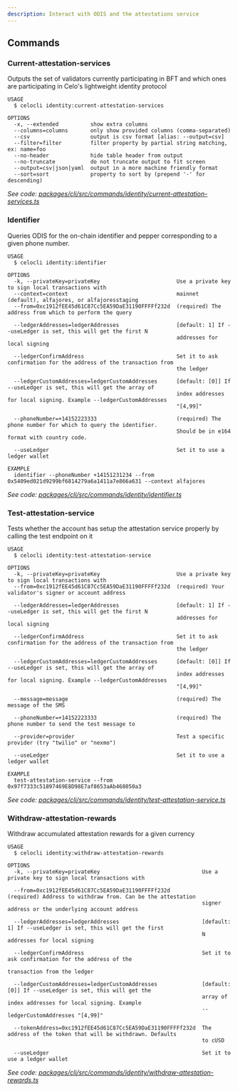 ```yaml
---
description: Interact with ODIS and the attestations service
---
```


## Commands

### Current-attestation-services

Outputs the set of validators currently participating in BFT and which ones are participating in Celo's lightweight identity protocol

```
USAGE
  $ celocli identity:current-attestation-services

OPTIONS
  -x, --extended          show extra columns
  --columns=columns       only show provided columns (comma-separated)
  --csv                   output is csv format [alias: --output=csv]
  --filter=filter         filter property by partial string matching, ex: name=foo
  --no-header             hide table header from output
  --no-truncate           do not truncate output to fit screen
  --output=csv|json|yaml  output in a more machine friendly format
  --sort=sort             property to sort by (prepend '-' for descending)
```

_See code: [packages/cli/src/commands/identity/current-attestation-services.ts](https://github.com/celo-org/celo-monorepo/tree/master/packages/cli/src/commands/identity/current-attestation-services.ts)_

### Identifier

Queries ODIS for the on-chain identifier and pepper corresponding to a given phone number.

```
USAGE
  $ celocli identity:identifier

OPTIONS
  -k, --privateKey=privateKey                        Use a private key to sign local transactions with
  --context=context                                  mainnet (default), alfajores, or alfajoresstaging
  --from=0xc1912fEE45d61C87Cc5EA59DaE31190FFFFf232d  (required) The address from which to perform the query

  --ledgerAddresses=ledgerAddresses                  [default: 1] If --useLedger is set, this will get the first N
                                                     addresses for local signing

  --ledgerConfirmAddress                             Set it to ask confirmation for the address of the transaction from
                                                     the ledger

  --ledgerCustomAddresses=ledgerCustomAddresses      [default: [0]] If --useLedger is set, this will get the array of
                                                     index addresses for local signing. Example --ledgerCustomAddresses
                                                     "[4,99]"

  --phoneNumber=+14152223333                         (required) The phone number for which to query the identifier.
                                                     Should be in e164 format with country code.

  --useLedger                                        Set it to use a ledger wallet

EXAMPLE
  identifier --phoneNumber +14151231234 --from 0x5409ed021d9299bf6814279a6a1411a7e866a631 --context alfajores
```

_See code: [packages/cli/src/commands/identity/identifier.ts](https://github.com/celo-org/celo-monorepo/tree/master/packages/cli/src/commands/identity/identifier.ts)_

### Test-attestation-service

Tests whether the account has setup the attestation service properly by calling the test endpoint on it

```
USAGE
  $ celocli identity:test-attestation-service

OPTIONS
  -k, --privateKey=privateKey                        Use a private key to sign local transactions with
  --from=0xc1912fEE45d61C87Cc5EA59DaE31190FFFFf232d  (required) Your validator's signer or account address

  --ledgerAddresses=ledgerAddresses                  [default: 1] If --useLedger is set, this will get the first N
                                                     addresses for local signing

  --ledgerConfirmAddress                             Set it to ask confirmation for the address of the transaction from
                                                     the ledger

  --ledgerCustomAddresses=ledgerCustomAddresses      [default: [0]] If --useLedger is set, this will get the array of
                                                     index addresses for local signing. Example --ledgerCustomAddresses
                                                     "[4,99]"

  --message=message                                  (required) The message of the SMS

  --phoneNumber=+14152223333                         (required) The phone number to send the test message to

  --provider=provider                                Test a specific provider (try "twilio" or "nexmo")

  --useLedger                                        Set it to use a ledger wallet

EXAMPLE
  test-attestation-service --from 0x97f7333c51897469E8D98E7af8653aAb468050a3
```

_See code: [packages/cli/src/commands/identity/test-attestation-service.ts](https://github.com/celo-org/celo-monorepo/tree/master/packages/cli/src/commands/identity/test-attestation-service.ts)_

### Withdraw-attestation-rewards

Withdraw accumulated attestation rewards for a given currency

```
USAGE
  $ celocli identity:withdraw-attestation-rewards

OPTIONS
  -k, --privateKey=privateKey                                Use a private key to sign local transactions with

  --from=0xc1912fEE45d61C87Cc5EA59DaE31190FFFFf232d          (required) Address to withdraw from. Can be the attestation
                                                             signer address or the underlying account address

  --ledgerAddresses=ledgerAddresses                          [default: 1] If --useLedger is set, this will get the first
                                                             N addresses for local signing

  --ledgerConfirmAddress                                     Set it to ask confirmation for the address of the
                                                             transaction from the ledger

  --ledgerCustomAddresses=ledgerCustomAddresses              [default: [0]] If --useLedger is set, this will get the
                                                             array of index addresses for local signing. Example
                                                             --ledgerCustomAddresses "[4,99]"

  --tokenAddress=0xc1912fEE45d61C87Cc5EA59DaE31190FFFFf232d  The address of the token that will be withdrawn. Defaults
                                                             to cUSD

  --useLedger                                                Set it to use a ledger wallet
```

_See code: [packages/cli/src/commands/identity/withdraw-attestation-rewards.ts](https://github.com/celo-org/celo-monorepo/tree/master/packages/cli/src/commands/identity/withdraw-attestation-rewards.ts)_
